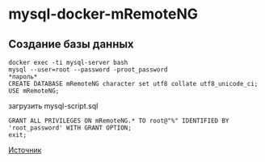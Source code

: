 # mysql-docker-mRemoteNG

## Создание базы данных

    docker exec -ti mysql-server bash
    mysql --user=root --password -proot_password
    *пароль*
    CREATE DATABASE mRemoteNG character set utf8 collate utf8_unicode_ci;
    USE mRemoteNG;

загрузить mysql-script.sql

    GRANT ALL PRIVILEGES ON mRemoteNG.* TO root@"%" IDENTIFIED BY 'root_password' WITH GRANT OPTION;
    exit;

[Источник](https://mremoteng.readthedocs.io/en/latest/sql_configuration.html)
